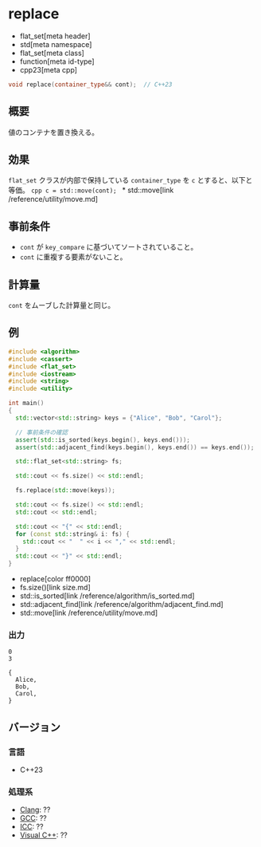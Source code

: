# replace
* flat_set[meta header]
* std[meta namespace]
* flat_set[meta class]
* function[meta id-type]
* cpp23[meta cpp]

```cpp
void replace(container_type&& cont);  // C++23
```

## 概要
値のコンテナを置き換える。


## 効果
`flat_set` クラスが内部で保持している `container_type` を `c` とすると、以下と等価。
    ```cpp
    c = std::move(cont);
    ```
    * std::move[link /reference/utility/move.md]


## 事前条件
- `cont` が `key_compare` に基づいてソートされていること。
- `cont` に重複する要素がないこと。


## 計算量
`cont` をムーブした計算量と同じ。


## 例
```cpp example
#include <algorithm>
#include <cassert>
#include <flat_set>
#include <iostream>
#include <string>
#include <utility>

int main()
{
  std::vector<std::string> keys = {"Alice", "Bob", "Carol"};

  // 事前条件の確認
  assert(std::is_sorted(keys.begin(), keys.end()));
  assert(std::adjacent_find(keys.begin(), keys.end()) == keys.end());

  std::flat_set<std::string> fs;

  std::cout << fs.size() << std::endl;

  fs.replace(std::move(keys));

  std::cout << fs.size() << std::endl;
  std::cout << std::endl;

  std::cout << "{" << std::endl;
  for (const std::string& i: fs) {
    std::cout << "  " << i << "," << std::endl;
  }
  std::cout << "}" << std::endl;
}
```
* replace[color ff0000]
* fs.size()[link size.md]
* std::is_sorted[link /reference/algorithm/is_sorted.md]
* std::adjacent_find[link /reference/algorithm/adjacent_find.md]
* std::move[link /reference/utility/move.md]

### 出力
```
0
3

{
  Alice,
  Bob,
  Carol,
}
```


## バージョン
### 言語
- C++23

### 処理系
- [Clang](/implementation.md#clang): ??
- [GCC](/implementation.md#gcc): ??
- [ICC](/implementation.md#icc): ??
- [Visual C++](/implementation.md#visual_cpp): ??
